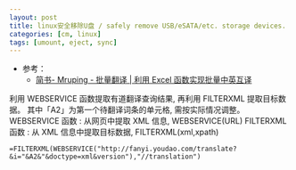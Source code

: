 ```yaml
---
layout: post
title: linux安全移除U盘 / safely remove USB/eSATA/etc. storage devices.
categories: [cm, linux]
tags: [umount, eject, sync]
---
```


* 参考： 
  * [简书- Mruping - 批量翻译 | 利用 Excel 函数实现批量中英互译](https://www.jianshu.com/p/2554534e45cb)



利用 WEBSERVICE 函数提取有道翻译查询结果, 再利用 FILTERXML 提取目标数据。
其中「A2」为第一个待翻译词条的单元格, 需按实际情况调整。
WEBSERVICE 函数 : 从网页中提取 XML 信息, WEBSERVICE(URL)
FILTERXML 函数 : 从 XML 信息中提取目标数据, FILTERXML(xml,xpath)

~~~
=FILTERXML(WEBSERVICE("http://fanyi.youdao.com/translate?&i="&A2&"&doctype=xml&version"),"//translation")
~~~



